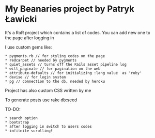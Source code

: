 My Beanaries project by Patryk Ławicki
=======

It's a RoR project which contains a list of codes. You can add new one to the page after logging in

I use custom gems like:
	
	* pygments.rb // for styling codes on the page
	* redcarpet // needed by pygments
	* quiet_assets // turns off the Rails asset pipeline log
	* will_paginate // for pagination on the web
	* attribute-defaults // for initializing :lang value  as 'ruby'
	* devise // for login system
	* pg // connection to the db, needed by heroku

Project has also custom CSS written by me

To generate posts use rake db:seed


TO-DO:

	* search option
	* bootstrap
	* after logging in switch to users codes
	* infitnite scrolling!

